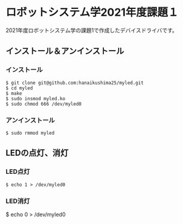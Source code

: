 # ロボットシステム学2021年度課題１
2021年度ロボットシステム学の課題1で作成したデバイスドライバです。

## インストール＆アンインストール
### インストール
```
$ git clone git@github.com:hanaikushima25/myled.git
$ cd myled
$ make
$ sudo insmod myled.ko
$ sudo chmod 666 /dev/myled0
```
### アンインストール
```
$ sudo rmmod myled
```
## LEDの点灯、消灯
### LED点灯
```
$ echo 1 > /dev/myled0
```
### LED消灯
$ echo 0 > /dev/myled0
